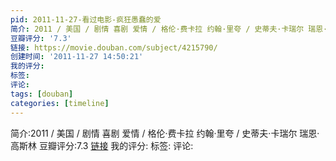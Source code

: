 ```yaml
---
pid: 2011-11-27-看过电影-疯狂愚蠢的爱
简介: 2011 / 美国 / 剧情 喜剧 爱情 / 格伦·费卡拉 约翰·里夸 / 史蒂夫·卡瑞尔 瑞恩·高斯林
豆瓣评分: '7.3'
链接: https://movie.douban.com/subject/4215790/
创建时间: '2011-11-27 14:50:21'
我的评分:
标签:
评论:
tags: [douban]
categories: [timeline]
---
```

简介:2011 / 美国 / 剧情 喜剧 爱情 / 格伦·费卡拉 约翰·里夸 / 史蒂夫·卡瑞尔 瑞恩·高斯林
豆瓣评分:7.3
[链接](https://movie.douban.com/subject/4215790/)
我的评分:
标签:
评论:
